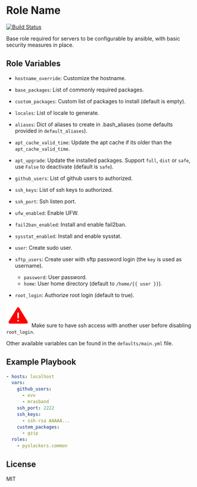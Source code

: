 Role Name
=========

[![Build Status](https://travis-ci.org/pyslackers/ansible-role-common.svg?branch=master)](https://travis-ci.org/pyslackers/ansible-role-common)

Base role required for servers to be configurable by ansible, with basic security measures in place.

Role Variables
--------------
* `hostname_override`: Customize the hostname.
* `base_packages`: List of commonly required packages.
* `custom_packages`: Custom list of packages to install (default is empty).
* `locales`: List of locale to generate.
* `aliases`: Dict of aliases to create in .bash_aliases (some defaults provided in `default_aliases`).
* `apt_cache_valid_time`: Update the apt cache if its older than the `apt_cache_valid_time`.
* `apt_upgrade`: Update the installed packages. Support `full`, `dist` or `safe`, use `False` to deactivate (default is `safe`).

* `github_users`: List of github users to authorized.
* `ssh_keys`: List of ssh keys to authorized.
* `ssh_port`: Ssh listen port.

* `ufw_enabled`: Enable UFW.
* `fail2ban_enabled`: Install and enable fail2ban.
* `sysstat_enabled`: Install and enable sysstat.

* `user`: Create sudo user.
* `sftp_users`: Create user with sftp password login (the `key` is used as username).
    * `password`: User password.
    * `home`: User home directory (default to `/home/{{ user }}`).
* `root_login`: Authorize root login (default to true).

![warning](https://github.com/pyslackers/ansible-role-common/blob/master/warning.png "Warning")
Make sure to have ssh access with another user before disabling `root_login`.



Other available variables can be found in the `defaults/main.yml` file.

Example Playbook
----------------

```yml
- hosts: localhost
  vars:
    github_users:
      - ovv
      - mrasband
    ssh_port: 2222
    ssh_keys:
      - ssh-rsa AAAAA...
    custom_packages:
      - gzip
  roles: 
    - pyslackers.common
```

License
-------

MIT
